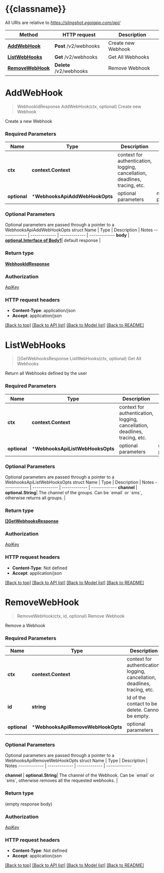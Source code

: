 # {{classname}}

All URIs are relative to *https://slingshot.egoiapp.com/api/*

Method | HTTP request | Description
------------- | ------------- | -------------
[**AddWebHook**](WebhooksApi.md#AddWebHook) | **Post** /v2/webhooks | Create new Webhook
[**ListWebHooks**](WebhooksApi.md#ListWebHooks) | **Get** /v2/webhooks | Get All Webhooks
[**RemoveWebHook**](WebhooksApi.md#RemoveWebHook) | **Delete** /v2/webhooks | Remove Webhook

# **AddWebHook**
> WebhookIdResponse AddWebHook(ctx, optional)
Create new Webhook

Create a new Webhook

### Required Parameters

Name | Type | Description  | Notes
------------- | ------------- | ------------- | -------------
 **ctx** | **context.Context** | context for authentication, logging, cancellation, deadlines, tracing, etc.
 **optional** | ***WebhooksApiAddWebHookOpts** | optional parameters | nil if no parameters

### Optional Parameters
Optional parameters are passed through a pointer to a WebhooksApiAddWebHookOpts struct
Name | Type | Description  | Notes
------------- | ------------- | ------------- | -------------
 **body** | [**optional.Interface of Body1**](Body1.md)| default response | 

### Return type

[**WebhookIdResponse**](WebhookIdResponse.md)

### Authorization

[ApiKey](../README.md#ApiKey)

### HTTP request headers

 - **Content-Type**: application/json
 - **Accept**: application/json

[[Back to top]](#) [[Back to API list]](../README.md#documentation-for-api-endpoints) [[Back to Model list]](../README.md#documentation-for-models) [[Back to README]](../README.md)

# **ListWebHooks**
> []GetWebhooksResponse ListWebHooks(ctx, optional)
Get All Webhooks

Return all Webhooks defined by the user

### Required Parameters

Name | Type | Description  | Notes
------------- | ------------- | ------------- | -------------
 **ctx** | **context.Context** | context for authentication, logging, cancellation, deadlines, tracing, etc.
 **optional** | ***WebhooksApiListWebHooksOpts** | optional parameters | nil if no parameters

### Optional Parameters
Optional parameters are passed through a pointer to a WebhooksApiListWebHooksOpts struct
Name | Type | Description  | Notes
------------- | ------------- | ------------- | -------------
 **channel** | **optional.String**| The channel of the groups. Can be &#x60;email&#x60; or &#x60;sms&#x60;, otherwise returns all groups. | 

### Return type

[**[]GetWebhooksResponse**](GetWebhooksResponse.md)

### Authorization

[ApiKey](../README.md#ApiKey)

### HTTP request headers

 - **Content-Type**: Not defined
 - **Accept**: application/json

[[Back to top]](#) [[Back to API list]](../README.md#documentation-for-api-endpoints) [[Back to Model list]](../README.md#documentation-for-models) [[Back to README]](../README.md)

# **RemoveWebHook**
> RemoveWebHook(ctx, id, optional)
Remove Webhook

Remove a Webhook

### Required Parameters

Name | Type | Description  | Notes
------------- | ------------- | ------------- | -------------
 **ctx** | **context.Context** | context for authentication, logging, cancellation, deadlines, tracing, etc.
  **id** | **string**| Id of the contact to be delete. Cannot be empty. | 
 **optional** | ***WebhooksApiRemoveWebHookOpts** | optional parameters | nil if no parameters

### Optional Parameters
Optional parameters are passed through a pointer to a WebhooksApiRemoveWebHookOpts struct
Name | Type | Description  | Notes
------------- | ------------- | ------------- | -------------

 **channel** | **optional.String**| The channel of the Webhook. Can be &#x60;email&#x60; or &#x60;sms&#x60;, otherwise removes all the requested webhooks. | 

### Return type

 (empty response body)

### Authorization

[ApiKey](../README.md#ApiKey)

### HTTP request headers

 - **Content-Type**: Not defined
 - **Accept**: application/json

[[Back to top]](#) [[Back to API list]](../README.md#documentation-for-api-endpoints) [[Back to Model list]](../README.md#documentation-for-models) [[Back to README]](../README.md)

